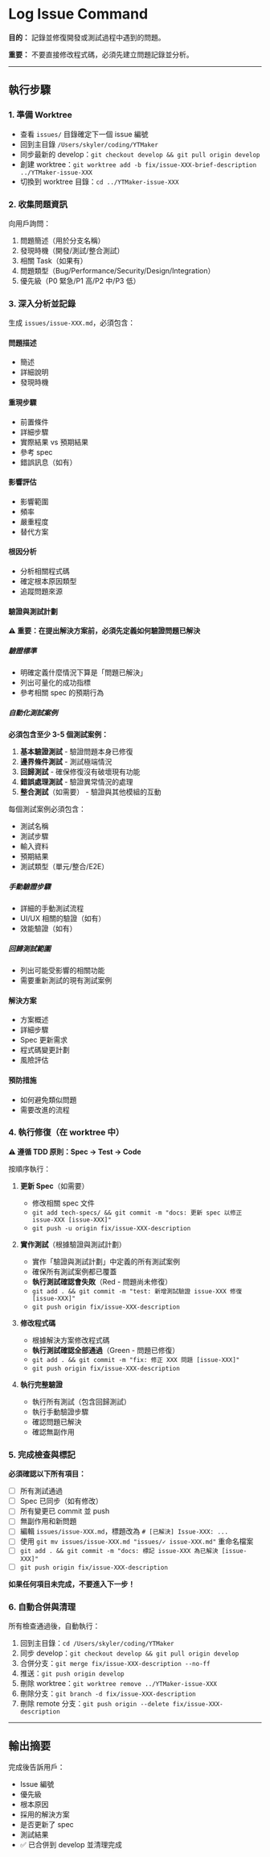 # Log Issue Command

**目的：** 記錄並修復開發或測試過程中遇到的問題。

**重要：** 不要直接修改程式碼，必須先建立問題記錄並分析。

---

## 執行步驟

### 1. 準備 Worktree

- 查看 `issues/` 目錄確定下一個 issue 編號
- 回到主目錄 `/Users/skyler/coding/YTMaker`
- 同步最新的 develop：`git checkout develop && git pull origin develop`
- 創建 worktree：`git worktree add -b fix/issue-XXX-brief-description ../YTMaker-issue-XXX`
- 切換到 worktree 目錄：`cd ../YTMaker-issue-XXX`

### 2. 收集問題資訊

向用戶詢問：
1. 問題簡述（用於分支名稱）
2. 發現時機（開發/測試/整合測試）
3. 相關 Task（如果有）
4. 問題類型（Bug/Performance/Security/Design/Integration）
5. 優先級（P0 緊急/P1 高/P2 中/P3 低）

### 3. 深入分析並記錄

生成 `issues/issue-XXX.md`，必須包含：

#### 問題描述
- 簡述
- 詳細說明
- 發現時機

#### 重現步驟
- 前置條件
- 詳細步驟
- 實際結果 vs 預期結果
- 參考 spec
- 錯誤訊息（如有）

#### 影響評估
- 影響範圍
- 頻率
- 嚴重程度
- 替代方案

#### 根因分析
- 分析相關程式碼
- 確定根本原因類型
- 追蹤問題來源

#### 驗證與測試計劃

**⚠️ 重要：在提出解決方案前，必須先定義如何驗證問題已解決**

##### 驗證標準
- 明確定義什麼情況下算是「問題已解決」
- 列出可量化的成功指標
- 參考相關 spec 的預期行為

##### 自動化測試案例
**必須包含至少 3-5 個測試案例：**
1. **基本驗證測試** - 驗證問題本身已修復
2. **邊界條件測試** - 測試極端情況
3. **回歸測試** - 確保修復沒有破壞現有功能
4. **錯誤處理測試** - 驗證異常情況的處理
5. **整合測試**（如需要） - 驗證與其他模組的互動

每個測試案例必須包含：
- 測試名稱
- 測試步驟
- 輸入資料
- 預期結果
- 測試類型（單元/整合/E2E）

##### 手動驗證步驟
- 詳細的手動測試流程
- UI/UX 相關的驗證（如有）
- 效能驗證（如有）

##### 回歸測試範圍
- 列出可能受影響的相關功能
- 需要重新測試的現有測試案例

#### 解決方案
- 方案概述
- 詳細步驟
- Spec 更新需求
- 程式碼變更計劃
- 風險評估

#### 預防措施
- 如何避免類似問題
- 需要改進的流程

### 4. 執行修復（在 worktree 中）

**⚠️ 遵循 TDD 原則：Spec → Test → Code**

按順序執行：
1. **更新 Spec**（如需要）
   - 修改相關 spec 文件
   - `git add tech-specs/ && git commit -m "docs: 更新 spec 以修正 issue-XXX [issue-XXX]"`
   - `git push -u origin fix/issue-XXX-description`

2. **實作測試**（根據驗證與測試計劃）
   - 實作「驗證與測試計劃」中定義的所有測試案例
   - 確保所有測試案例都已覆蓋
   - **執行測試確認會失敗**（Red - 問題尚未修復）
   - `git add . && git commit -m "test: 新增測試驗證 issue-XXX 修復 [issue-XXX]"`
   - `git push origin fix/issue-XXX-description`

3. **修改程式碼**
   - 根據解決方案修改程式碼
   - **執行測試確認全部通過**（Green - 問題已修復）
   - `git add . && git commit -m "fix: 修正 XXX 問題 [issue-XXX]"`
   - `git push origin fix/issue-XXX-description`

4. **執行完整驗證**
   - 執行所有測試（包含回歸測試）
   - 執行手動驗證步驟
   - 確認問題已解決
   - 確認無副作用

### 5. 完成檢查與標記

**必須確認以下所有項目：**

- [ ] 所有測試通過
- [ ] Spec 已同步（如有修改）
- [ ] 所有變更已 commit 並 push
- [ ] 無副作用和新問題
- [ ] 編輯 `issues/issue-XXX.md`，標題改為 `# [已解決] Issue-XXX: ...`
- [ ] 使用 `git mv issues/issue-XXX.md "issues/✓ issue-XXX.md"` 重命名檔案
- [ ] `git add . && git commit -m "docs: 標記 issue-XXX 為已解決 [issue-XXX]"`
- [ ] `git push origin fix/issue-XXX-description`

**如果任何項目未完成，不要進入下一步！**

### 6. 自動合併與清理

所有檢查通過後，自動執行：

1. 回到主目錄：`cd /Users/skyler/coding/YTMaker`
2. 同步 develop：`git checkout develop && git pull origin develop`
3. 合併分支：`git merge fix/issue-XXX-description --no-ff`
4. 推送：`git push origin develop`
5. 刪除 worktree：`git worktree remove ../YTMaker-issue-XXX`
6. 刪除分支：`git branch -d fix/issue-XXX-description`
7. 刪除 remote 分支：`git push origin --delete fix/issue-XXX-description`

---

## 輸出摘要

完成後告訴用戶：
- Issue 編號
- 優先級
- 根本原因
- 採用的解決方案
- 是否更新了 spec
- 測試結果
- ✅ 已合併到 develop 並清理完成
